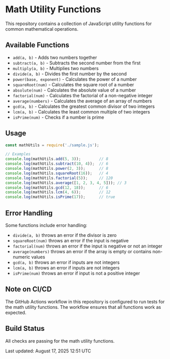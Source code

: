 # Math Utility Functions

This repository contains a collection of JavaScript utility functions for common mathematical operations.

## Available Functions

- `add(a, b)` - Adds two numbers together
- `subtract(a, b)` - Subtracts the second number from the first
- `multiply(a, b)` - Multiplies two numbers
- `divide(a, b)` - Divides the first number by the second
- `power(base, exponent)` - Calculates the power of a number
- `squareRoot(num)` - Calculates the square root of a number
- `absolute(num)` - Calculates the absolute value of a number
- `factorial(num)` - Calculates the factorial of a non-negative integer
- `average(numbers)` - Calculates the average of an array of numbers
- `gcd(a, b)` - Calculates the greatest common divisor of two integers
- `lcm(a, b)` - Calculates the least common multiple of two integers
- `isPrime(num)` - Checks if a number is prime

## Usage

```javascript
const mathUtils = require('./sample.js');

// Examples
console.log(mathUtils.add(5, 3));        // 8
console.log(mathUtils.subtract(10, 4));  // 6
console.log(mathUtils.power(2, 3));      // 8
console.log(mathUtils.squareRoot(16));   // 4
console.log(mathUtils.factorial(5));     // 120
console.log(mathUtils.average([1, 2, 3, 4, 5])); // 3
console.log(mathUtils.gcd(12, 18));      // 6
console.log(mathUtils.lcm(4, 6));        // 12
console.log(mathUtils.isPrime(17));      // true
```

## Error Handling

Some functions include error handling:
- `divide(a, b)` throws an error if the divisor is zero
- `squareRoot(num)` throws an error if the input is negative
- `factorial(num)` throws an error if the input is negative or not an integer
- `average(numbers)` throws an error if the array is empty or contains non-numeric values
- `gcd(a, b)` throws an error if inputs are not integers
- `lcm(a, b)` throws an error if inputs are not integers
- `isPrime(num)` throws an error if input is not a positive integer

## Note on CI/CD

The GitHub Actions workflow in this repository is configured to run tests for the math utility functions. The workflow ensures that all functions work as expected.

## Build Status

All checks are passing for the math utility functions.

Last updated: August 17, 2025 12:51 UTC
